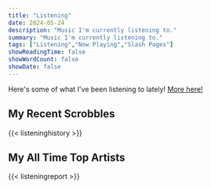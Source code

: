 ```yaml
---
title: "Listening"
date: 2024-05-24
description: "Music I'm currently listening to."
summary: "Music I'm currently listening to."
tags: ["Listening","Now Playing","Slash Pages"]
showReadingTime: false
showWordCount: false
showDate: false
---
```

Here's some of what I've been listening to lately! [More here!](https://www.last.fm/user/jcrabapple/library)

## My Recent Scrobbles
{{< listeninghistory >}}

## My All Time Top Artists
{{< listeningreport >}}